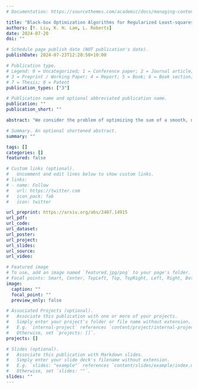 ```yaml
---
# Documentation: https://sourcethemes.com/academic/docs/managing-content/

title: "Black-box Optimization Algorithms for Regularized Least-squares Problems"
authors: [Y. Liu, K. H. Lam, L. Roberts]
date: 2024-07-20
doi: ""

# Schedule page publish date (NOT publication's date).
publishDate: 2024-07-23T12:20:50+10:00

# Publication type.
# Legend: 0 = Uncategorized; 1 = Conference paper; 2 = Journal article;
# 3 = Preprint / Working Paper; 4 = Report; 5 = Book; 6 = Book section;
# 7 = Thesis; 8 = Patent
publication_types: ["3"]

# Publication name and optional abbreviated publication name.
publication: ""
publication_short: ""

abstract: "We consider the problem of optimizing the sum of a smooth, nonconvex function for which derivatives are unavailable, and a convex, nonsmooth function with easy-to-evaluate proximal operator. Of particular focus is the case where the smooth part has a nonlinear least-squares structure. We adapt two existing approaches for derivative-free optimization of nonsmooth compositions of smooth functions to this setting. Our main contribution is adapting our algorithm to handle inexactly computed stationary measures, where the inexactness is adaptively adjusted as required by the algorithm (where previous approaches assumed access to exact stationary measures, which is not realistic in this setting). Numerically, we provide two extensions of the state-of-the-art DFO-LS solver for nonlinear least-squares problems and demonstrate their strong practical performance."

# Summary. An optional shortened abstract.
summary: ""

tags: []
categories: []
featured: false

# Custom links (optional).
#   Uncomment and edit lines below to show custom links.
# links:
# - name: Follow
#   url: https://twitter.com
#   icon_pack: fab
#   icon: twitter

url_preprint: https://arxiv.org/abs/2407.14915
url_pdf:
url_code:
url_dataset:
url_poster:
url_project:
url_slides:
url_source:
url_video:

# Featured image
# To use, add an image named `featured.jpg/png` to your page's folder. 
# Focal points: Smart, Center, TopLeft, Top, TopRight, Left, Right, BottomLeft, Bottom, BottomRight.
image:
  caption: ""
  focal_point: ""
  preview_only: false

# Associated Projects (optional).
#   Associate this publication with one or more of your projects.
#   Simply enter your project's folder or file name without extension.
#   E.g. `internal-project` references `content/project/internal-project/index.md`.
#   Otherwise, set `projects: []`.
projects: []

# Slides (optional).
#   Associate this publication with Markdown slides.
#   Simply enter your slide deck's filename without extension.
#   E.g. `slides: "example"` references `content/slides/example/index.md`.
#   Otherwise, set `slides: ""`.
slides: ""
---
```

